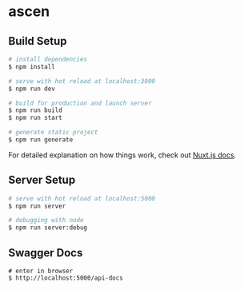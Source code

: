 # ascen

## Build Setup

```bash
# install dependencies
$ npm install

# serve with hot reload at localhost:3000
$ npm run dev

# build for production and launch server
$ npm run build
$ npm run start

# generate static project
$ npm run generate
```

For detailed explanation on how things work, check out [Nuxt.js docs](https://nuxtjs.org).

## Server Setup

```bash
# serve with hot reload at localhost:5000
$ npm run server

# debugging with node
$ npm run server:debug
```
## Swagger Docs

```
# enter in browser
$ http://localhost:5000/api-docs
```
